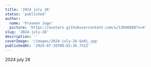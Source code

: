 ```yaml
---
title: '2024 july 26'
status: 'published'
author:
  name: 'Praveen Juge'
  picture: 'https://avatars.githubusercontent.com/u/13696888?v=4'
slug: '2024-july-26'
description: ''
coverImage: '/images/2024-july-26-QxNj.jpg'
publishedAt: '2024-07-26T08:02:36.731Z'
---
```


2024 july 26